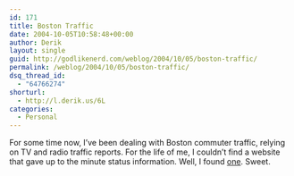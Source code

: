 ```yaml
---
id: 171
title: Boston Traffic
date: 2004-10-05T10:58:48+00:00
author: Derik
layout: single
guid: http://godlikenerd.com/weblog/2004/10/05/boston-traffic/
permalink: /weblog/2004/10/05/boston-traffic/
dsq_thread_id:
  - "64766274"
shorturl:
  - http://l.derik.us/6L
categories:
  - Personal
---
```

For some time now, I&#8217;ve been dealing with Boston commuter traffic, relying on TV and radio traffic reports. For the life of me, I couldn&#8217;t find a website that gave up to the minute status information. Well, I found [one](http://www.boston.com/news/traffic/). Sweet.
